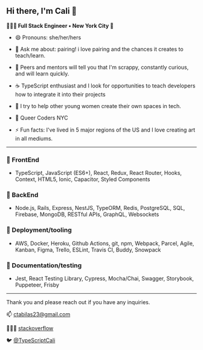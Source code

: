 
## Hi there, I'm Cali 👋

<b>👩🏽‍💻 Full Stack Engineer • New York City 🗽</b>


- 😄 Pronouns: she/her/hers

- 💬  Ask me about: pairing! i love pairing and the chances it creates to teach/learn.

- 🦊  Peers and mentors will tell you that I'm scrappy, constantly curious, and will learn quickly.

- ☕  TypeScript enthusiast and I look for opportunities to teach developers how to integrate it into their projects
  
- 👑  I try to help other young women create their own spaces in tech.

- 🌈  Queer Coders NYC
  
- ⚡ Fun facts: I've lived in 5 major regions of the US and I love creating art in all mediums.
 

----


### 🦑 FrontEnd
- TypeScript, JavaScript (ES6+), React, Redux, React Router, Hooks, Context, HTML5, Ionic, Capacitor, Styled Components

### 🐘 BackEnd
- Node.js, Rails, Express, NestJS, TypeORM, Redis, PostgreSQL, SQL, Firebase, MongoDB, RESTful APIs, GraphQL, Websockets

### 🐳 Deployment/tooling
- AWS, Docker, Heroku, Github Actions, git, npm, Webpack, Parcel, Agile, Kanban, Figma, Trello, ESLint, Travis CI, Buddy, Snowpack

### 🔭 Documentation/testing
- Jest, React Testing Library, Cypress, Mocha/Chai, Swagger, Storybook, Puppeteer, Frisby

---




Thank you and please reach out if you have any inquiries.

📫  ctabilas23@gmail.com

🙋🏾‍♀️  [stackoverflow](https://stackoverflow.com/users/11556625/calitab)

🐦  [@TypeScriptCali](https://twitter.com/TypeScriptCali)


<!--
**cali3192/cali3192** is a ✨ _special_ ✨ repository because its `README.md` (this file) appears on your GitHub profile.

Here are some ideas to get you started:

- 🔭 I’m currently working on ...
- 🌱 I’m currently learning ...
- 👯 I’m looking to collaborate on ...
- 🤔 I’m looking for help with ...
- 💬 Ask me about ...
- 📫 How to reach me: ...
- 😄 Pronouns: ...
- ⚡ Fun fact: ...

### 🪝 FrontEnd

### 🐘 BackEnd

### 🐳 DevOps

-->


